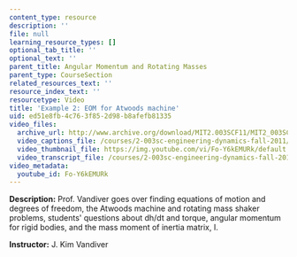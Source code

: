 ```yaml
---
content_type: resource
description: ''
file: null
learning_resource_types: []
optional_tab_title: ''
optional_text: ''
parent_title: Angular Momentum and Rotating Masses
parent_type: CourseSection
related_resources_text: ''
resource_index_text: ''
resourcetype: Video
title: 'Example 2: EOM for Atwoods machine'
uid: ed51e8fb-4c76-3f85-2d98-b8afefb81335
video_files:
  archive_url: http://www.archive.org/download/MIT2.003SCF11/MIT2_003SCF11_lec10_300k.mp4
  video_captions_file: /courses/2-003sc-engineering-dynamics-fall-2011/a364100d9c4955e5a895c250de165b73_Fo-Y6kEMURk.vtt
  video_thumbnail_file: https://img.youtube.com/vi/Fo-Y6kEMURk/default.jpg
  video_transcript_file: /courses/2-003sc-engineering-dynamics-fall-2011/30a22a3d3d0e3734ef8ca8c580dbd63d_Fo-Y6kEMURk.pdf
video_metadata:
  youtube_id: Fo-Y6kEMURk
---
```


**Description:** Prof. Vandiver goes over finding equations of motion and degrees of freedom, the Atwoods machine and rotating mass shaker problems, students' questions about dh/dt and torque, angular momentum for rigid bodies, and the mass moment of inertia matrix, I.

**Instructor:** J. Kim Vandiver